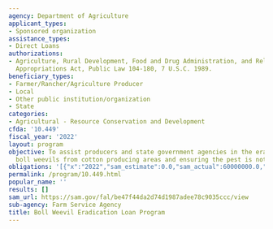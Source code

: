 ```yaml
---
agency: Department of Agriculture
applicant_types:
- Sponsored organization
assistance_types:
- Direct Loans
authorizations:
- Agriculture, Rural Development, Food and Drug Administration, and Related Agencies
  Appropriations Act, Public Law 104-180, 7 U.S.C. 1989.
beneficiary_types:
- Farmer/Rancher/Agriculture Producer
- Local
- Other public institution/organization
- State
categories:
- Agricultural - Resource Conservation and Development
cfda: '10.449'
fiscal_year: '2022'
layout: program
objective: To assist producers and state government agencies in the eradication of
  boll weevils from cotton producing areas and ensuring the pest is not re-introduced.
obligations: '[{"x":"2022","sam_estimate":0.0,"sam_actual":60000000.0,"usa_spending_actual":0.0},{"x":"2023","sam_estimate":60000000.0,"sam_actual":0.0,"usa_spending_actual":0.0},{"x":"2024","sam_estimate":60000000.0,"sam_actual":0.0,"usa_spending_actual":0.0}]'
permalink: /program/10.449.html
popular_name: ''
results: []
sam_url: https://sam.gov/fal/be47f44da2d74d1987adee78c9035ccc/view
sub-agency: Farm Service Agency
title: Boll Weevil Eradication Loan Program
---
```

